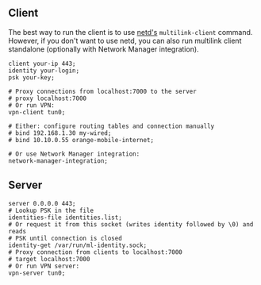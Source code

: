 ## Client

The best way to run the client is to use [netd's](https://github.com/networkosnet/netd) `multilink-client` command. However, if you don't want to use netd, you can also run multilink client standalone (optionally with Network Manager integration).

```
client your-ip 443;
identity your-login;
psk your-key;

# Proxy connections from localhost:7000 to the server
# proxy localhost:7000
# Or run VPN:
vpn-client tun0;

# Either: configure routing tables and connection manually
# bind 192.168.1.30 my-wired;
# bind 10.10.0.55 orange-mobile-internet;

# Or use Network Manager integration:
network-manager-integration;
```

## Server

```
server 0.0.0.0 443;
# Lookup PSK in the file
identities-file identities.list;
# Or request it from this socket (writes identity followed by \0) and reads
# PSK until connection is closed
identity-get /var/run/ml-identity.sock;
# Proxy connection from clients to localhost:7000
# target localhost:7000
# Or run VPN server:
vpn-server tun0;
```
